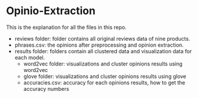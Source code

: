 # Opinio-Extraction

This is the explanation for all the files in this repo.

- reviews folder: folder contains all original reviews data of nine products.
- phrases.csv: the opinions after preprocessing and opinion extraction.
- results folder: folders contain all clustered data and visualization data for each model.
  - word2vec folder: visualizations and cluster opinions results using word2vec
  - glove folder: visualizations and cluster opinions results using glove
  - accuracies.csv: accuracy for each opinions results, how to get the accuracy numbers
